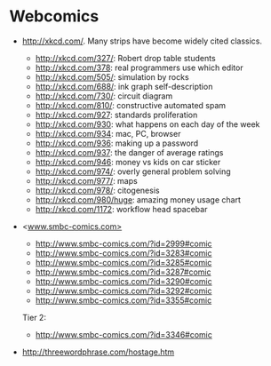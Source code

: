 # Webcomics

-   <http://xkcd.com/>. Many strips have become widely cited classics.

    - <http://xkcd.com/327/>: Robert drop table students
    - <http://xkcd.com/378>: real programmers use which editor
    - <http://xkcd.com/505/>: simulation by rocks
    - <http://xkcd.com/688/>: ink graph self-description
    - <http://xkcd.com/730/>: circuit diagram
    - <http://xkcd.com/810/>: constructive automated spam
    - <http://xkcd.com/927>: standards proliferation
    - <http://xkcd.com/930>: what happens on each day of the week
    - <http://xkcd.com/934>: mac, PC, browser
    - <http://xkcd.com/936>: making up a password
    - <http://xkcd.com/937>: the danger of average ratings
    - <http://xkcd.com/946>: money vs kids on car sticker
    - <http://xkcd.com/974/>: overly general problem solving
    - <http://xkcd.com/977/>: maps
    - <http://xkcd.com/978/>: citogenesis
    - <http://xkcd.com/980/huge>: amazing money usage chart
    - <http://xkcd.com/1172>: workflow head spacebar

-   <www.smbc-comics.com>

    - <http://www.smbc-comics.com/?id=2999#comic>
    - <http://www.smbc-comics.com/?id=3283#comic>
    - <http://www.smbc-comics.com/?id=3285#comic>
    - <http://www.smbc-comics.com/?id=3287#comic>
    - <http://www.smbc-comics.com/?id=3290#comic>
    - <http://www.smbc-comics.com/?id=3292#comic>
    - <http://www.smbc-comics.com/?id=3355#comic>

    Tier 2:

    - <http://www.smbc-comics.com/?id=3346#comic>

-   <http://threewordphrase.com/hostage.htm>
